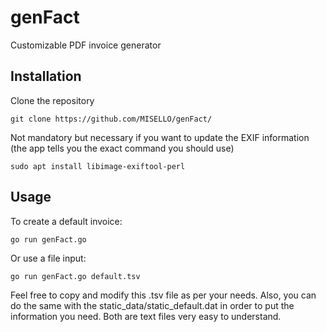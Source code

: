 # genFact
Customizable PDF invoice generator
## Installation
Clone the repository
```
git clone https://github.com/MISELLO/genFact/
```
Not mandatory but necessary if you want to update the EXIF information (the app tells you the exact command you should use)
```
sudo apt install libimage-exiftool-perl
```
## Usage
To create a default invoice:
```
go run genFact.go
```
Or use a file input:
```
go run genFact.go default.tsv
```
Feel free to copy and modify this .tsv file as per your needs. Also, you can do the same with the static_data/static_default.dat in order to put the information you need.
Both are text files very easy to understand.
